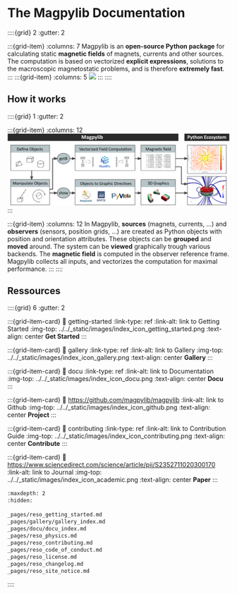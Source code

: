 # The Magpylib Documentation

::::{grid} 2
:gutter: 2

:::{grid-item}
:columns: 7
Magpylib is an **open-source Python package** for calculating static **magnetic fields** of magnets, currents and other sources. The computation is based on vectorized **explicit expressions**, solutions to the macroscopic magnetostatic problems, and is therefore **extremely fast**.
:::
:::{grid-item}
:columns: 5
![](../../_static/images/index_head.png)
:::
::::

## How it works

::::{grid} 1
:gutter: 2

:::{grid-item}
:columns: 12
![](_static/images/index_flowchart.png)
:::

:::{grid-item}
:columns: 12
In Magpylib, **sources** (magnets, currents, ...) and **observers** (sensors, position grids, ...) are created as Python objects with position and orientation attributes. These objects can be **grouped** and **moved** around. The system can be **viewed** graphically trough various backends. The **magnetic field** is computed in the observer reference frame. Magpylib collects all inputs, and vectorizes the computation for maximal performance.
:::
::::

## Ressources

::::{grid} 6
:gutter: 2

:::{grid-item-card}
:link: getting-started
:link-type: ref
:link-alt: link to Getting Started
:img-top: ../../_static/images/index_icon_getting_started.png
:text-align: center
**Get Started**
:::

:::{grid-item-card}
:link: gallery
:link-type: ref
:link-alt: link to Gallery
:img-top: ../../_static/images/index_icon_gallery.png
:text-align: center
**Gallery**
:::

:::{grid-item-card}
:link: docu
:link-type: ref
:link-alt: link to Documentation
:img-top: ../../_static/images/index_icon_docu.png
:text-align: center
**Docu**
:::

:::{grid-item-card}
:link: https://github.com/magpylib/magpylib
:link-alt: link to Github
:img-top: ../../_static/images/index_icon_github.png
:text-align: center
**Project**
:::

:::{grid-item-card}
:link: contributing
:link-type: ref
:link-alt: link to Contribution Guide
:img-top: ../../_static/images/index_icon_contributing.png
:text-align: center
**Contribute**
:::

:::{grid-item-card}
:link: https://www.sciencedirect.com/science/article/pii/S2352711020300170
:link-alt: link to Journal
:img-top: ../../_static/images/index_icon_academic.png
:text-align: center
**Paper**
:::

```{toctree}
:maxdepth: 2
:hidden:

_pages/reso_getting_started.md
_pages/gallery/gallery_index.md
_pages/docu/docu_index.md
_pages/reso_physics.md
_pages/reso_contributing.md
_pages/reso_code_of_conduct.md
_pages/reso_license.md
_pages/reso_changelog.md
_pages/reso_site_notice.md
```

::::

<!-- ## How can I cite this library ?

Thank you for considering to give credit! A valid bibtex entry for the [2020 open-access paper](https://www.sciencedirect.com/science/article/pii/S2352711020300170) would be

```latex
@article{ortner2020magpylib,
  title={Magpylib: A free Python package for magnetic field computation},
  author={Ortner, Michael and Bandeira, Lucas Gabriel Coliado},
  journal={SoftwareX},
  volume={11},
  pages={100466},
  year={2020},
  publisher={Elsevier}
}
``` -->




<!-- 
:orphan:

.. title:: Magpylib documentation

##################################
Magpylib |release| documentation
##################################


* Magpylib is a Python package for calculating static magnetic fields of magnets, currents and other sources.
* The computation is based on vectorized explicit expressions and is extremely fast.
* In Magpylib, sources (magnets, currents, ...) and observers (sensors, position grids, ...) are created as Python objects with position and orientation attributes.
* These objects can then be moved around, grouped, and displayed graphically.
* Finally, the magnetic field is computed in the reference frame of the observers.

.. grid:: 1 1 6 6

    .. grid-item::
      .. image:: _static/images/index_icon1.png
        :height: 100
        :target: auto_examples/plot_field_mpl_streamplot.html
    .. grid-item::
      .. image:: _static/images/index_icon2.png
        :height: 100
        :target: https://stackoverflow.com/questions/14087784/linked-image-in-restructuredtext
    .. grid-item::
      .. image:: _static/images/index_icon3.png
        :height: 100
        :target: auto_examples/plot_field_pv_streamlines.html
    .. grid-item::
      .. image:: _static/images/index_icon4.png
        :height: 100
        :target: https://stackoverflow.com/questions/14087784/linked-image-in-restructuredtext
    .. grid-item::
      .. image:: _static/images/index_icon5.png
        :height: 100
        :target: https://stackoverflow.com/questions/14087784/linked-image-in-restructuredtext
    .. grid-item::
      .. image:: _static/images/index_icon6.png
        :height: 100
        :target: https://stackoverflow.com/questions/14087784/linked-image-in-restructuredtext

***************************
When can you use Magpylib ?
***************************
The expressions used in Magpylib describe perfectly homogeneous magnets, surface charges, and line currents with natural boundary conditions. Magpylib is at its best when dealing with static air-coils (no eddy currents, no soft-magnetic cores) and high grade permanent magnets (Ferrite, NdFeB, SmCo or similar materials). When **magnet** permeabilities are below $\mu_r < 1.1$ the error typically undercuts few % (long magnet shapes are better, large distance from magnet is better). Demagnetization factors are not included. The line **current** solutions give the exact same field as outside of a wire that carries a homogeneous current. For more details check out the :ref:`physComp` section.

*****************************
Installation and Dependencies
*****************************

.. grid:: 1 1 2 2

    .. grid-item::

        Install from PyPI with pip_:

        .. code-block:: bash

            pip install matplotlib

    .. grid-item::

        Install from conda forge with conda_:

        .. code-block:: bash

            conda install -c conda-forge magpylib

Magpylib supports *Python3.8+* and relies on common scientific computation libraries *Numpy*, *Scipy*, *Matplotlib* and *Plotly*. Optionally, *Pyvista* is recommended as graphical backend.

.. _pip: https://pip.pypa.io/en/stable/
.. _conda: https://docs.conda.io/en/latest/

**********
Ressources
**********

* The Magpylib project is hosted and organized on `GitHub`_.
* We welcome your contribution ! Please follow the guide for :ref:`contributing`.
* Always abide by our :ref:`code_of_conduct`.
* There is a `Youtube video`_ introduction to Magpylib v4.0.0 presented within the `GSC network`_.
* An `open-access paper`_ describes version 2 where fundamental concepts are still intact in later versions.

.. _GitHub: https://github.com/magpylib/magpylib
.. _Youtube video: https://www.youtube.com/watch?v=LeUx6cM1vcs
.. _GSC network: https://www.internationalcollaboration.org/
.. _open-access paper: https://www.sciencedirect.com/science/article/pii/S2352711020300170

**********
Quickstart
**********

Here is an example how to use Magpylib.

.. code-block:: python

  import magpylib as magpy

  # Create a Cuboid magnet with magnetization (polarization) of 1000 mT pointing
  # in x-direction and sides of 1,2 and 3 mm respectively.

  cube = magpy.magnet.Cuboid(magnetization=(1000,0,0), dimension=(1,2,3))

  # By default, the magnet position is (0,0,0) and its orientation is the unit
  # rotation (given by a scipy rotation object), which corresponds to magnet sides
  # parallel to global coordinate axes.

  print(cube.position)                   # -> [0. 0. 0.]
  print(cube.orientation.as_rotvec())    # -> [0. 0. 0.]

  # Manipulate object position and orientation through the respective attributes,
  # or by using the powerful `move` and `rotate` methods.

  cube.move((0,0,-2))
  cube.rotate_from_angax(angle=45, axis='z')
  print(cube.position)                            # -> [0. 0. -2.]
  print(cube.orientation.as_rotvec(degrees=True)) # -> [0. 0. 45.]

  # Compute the magnetic field in units of mT at a set of observer positions. Magpylib
  # makes use of vectorized computation. Hand over all field computation instances,
  # e.g. different observer positions, at one funtion call. Avoid Python loops !!!

  observers = [(0,0,0), (1,0,0), (2,0,0)]
  B = magpy.getB(cube, observers)
  print(B.round()) # -> [[-91. -91.   0.]
                  #      [  1. -38.  84.]
                  #      [ 18. -14.  26.]]

  # Sensors are observer objects that can have their own position and orientation.
  # Compute the H-field in units of kA/m.

  sensor = magpy.Sensor(position=(0,0,0))
  sensor.rotate_from_angax(angle=45, axis=(1,1,1))
  H = magpy.getH(cube, sensor)
  print(H.round()) # -> [-95. -36. -14.]

  # Position and orientation attributes of Magpylib objects can be vectors of
  # multiple positions/orientations refered to as "paths". When computing the
  # magnetic field of an object with a path, it is computed at every path index.

  cube.position = [(0,0,-2), (1,0,-2), (2,0,-2)]
  B = cube.getB(sensor)
  print(B.round()) # -> [[-119.  -45.  -18.]
                  #      [   8.  -73.  -55.]
                  #      [  15.  -30.   -8.]]

  # When several objects are involved and things are getting complex, make use of
  # the `show` function to view your system through Matplotlib, Plotly or Pyvista backends.

  magpy.show(cube, sensor, backend='pyvista')

Other important features include

* **Collections**: Group multiple objects for common manipulation
* **Complex magnet shapes**: Create magnets with arbitrary shapes
* **Graphics**: Styling options, graphic backends, animations, and 3D models
* **CustomSource**: Integrate your own field implementation
* **Direct interface**: Bypass the object oriented interface (max speed)

*****************************
How can I cite this library ?
*****************************

We would be happy if you give us credit for our efforts. A valid bibtex entry for the `2020 open-access paper`_ would be

.. _2020 open-access paper: https://www.sciencedirect.com/science/article/pii/S2352711020300170 

.. code-block:: latex

  @article{ortner2020magpylib,
    title={Magpylib: A free Python package for magnetic field computation},
    author={Ortner, Michael and Bandeira, Lucas Gabriel Coliado},
    journal={SoftwareX},
    volume={11},
    pages={100466},
    year={2020},
    publisher={Elsevier}
  }

*******
Content
*******

.. toctree::
  :maxdepth: 2
  :caption: DOCUMENTATION
  :glob:

  _pages/docu_classes.md
  _pages/docu_pos_ori.md
  _pages/docu_field_comp.md
  _pages/docu_graphic_styles.md

.. toctree::
  :maxdepth: 2
  :caption: RESSOURCES

  auto_examples/index.rst
  _pages/ressources_physics.md
  _changelog.md
  _contributing.md
  _code_of_conduct.md
  _license.md -->
